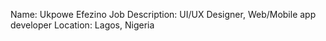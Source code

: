 Name: Ukpowe Efezino
Job Description: UI/UX Designer, Web/Mobile app developer
Location: Lagos, Nigeria
